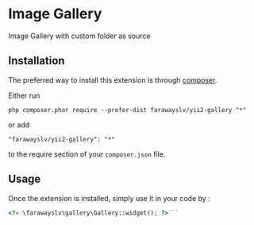 Image Gallery
=============
Image Gallery with custom folder as source

Installation
------------

The preferred way to install this extension is through [composer](http://getcomposer.org/download/).

Either run

```
php composer.phar require --prefer-dist farawayslv/yii2-gallery "*"
```

or add

```
"farawayslv/yii2-gallery": "*"
```

to the require section of your `composer.json` file.


Usage
-----

Once the extension is installed, simply use it in your code by  :

```php
<?= \farawayslv\gallery\Gallery::widget(); ?>```
